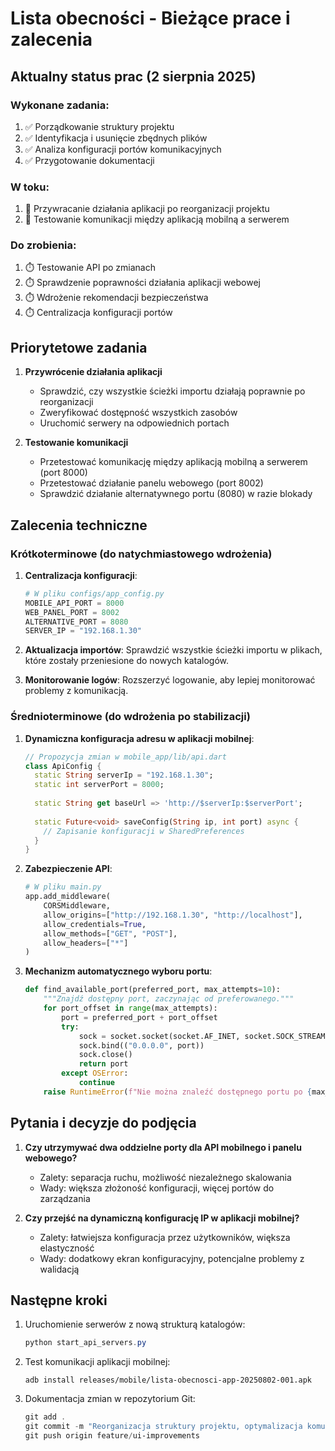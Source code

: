 # Lista obecności - Bieżące prace i zalecenia

## Aktualny status prac (2 sierpnia 2025)

### Wykonane zadania:
1. ✅ Porządkowanie struktury projektu
2. ✅ Identyfikacja i usunięcie zbędnych plików
3. ✅ Analiza konfiguracji portów komunikacyjnych
4. ✅ Przygotowanie dokumentacji

### W toku:
1. 🔄 Przywracanie działania aplikacji po reorganizacji projektu
2. 🔄 Testowanie komunikacji między aplikacją mobilną a serwerem

### Do zrobienia:
1. ⏱️ Testowanie API po zmianach
2. ⏱️ Sprawdzenie poprawności działania aplikacji webowej
3. ⏱️ Wdrożenie rekomendacji bezpieczeństwa
4. ⏱️ Centralizacja konfiguracji portów

## Priorytetowe zadania

1. **Przywrócenie działania aplikacji**
   - Sprawdzić, czy wszystkie ścieżki importu działają poprawnie po reorganizacji
   - Zweryfikować dostępność wszystkich zasobów
   - Uruchomić serwery na odpowiednich portach

2. **Testowanie komunikacji**
   - Przetestować komunikację między aplikacją mobilną a serwerem (port 8000)
   - Przetestować działanie panelu webowego (port 8002)
   - Sprawdzić działanie alternatywnego portu (8080) w razie blokady

## Zalecenia techniczne

### Krótkoterminowe (do natychmiastowego wdrożenia)
1. **Centralizacja konfiguracji**:
   ```python
   # W pliku configs/app_config.py
   MOBILE_API_PORT = 8000
   WEB_PANEL_PORT = 8002
   ALTERNATIVE_PORT = 8080
   SERVER_IP = "192.168.1.30"
   ```

2. **Aktualizacja importów**:
   Sprawdzić wszystkie ścieżki importu w plikach, które zostały przeniesione do nowych katalogów.

3. **Monitorowanie logów**:
   Rozszerzyć logowanie, aby lepiej monitorować problemy z komunikacją.

### Średnioterminowe (do wdrożenia po stabilizacji)
1. **Dynamiczna konfiguracja adresu w aplikacji mobilnej**:
   ```dart
   // Propozycja zmian w mobile_app/lib/api.dart
   class ApiConfig {
     static String serverIp = "192.168.1.30";
     static int serverPort = 8000;
     
     static String get baseUrl => 'http://$serverIp:$serverPort';
     
     static Future<void> saveConfig(String ip, int port) async {
       // Zapisanie konfiguracji w SharedPreferences
     }
   }
   ```

2. **Zabezpieczenie API**:
   ```python
   # W pliku main.py
   app.add_middleware(
       CORSMiddleware,
       allow_origins=["http://192.168.1.30", "http://localhost"],
       allow_credentials=True,
       allow_methods=["GET", "POST"],
       allow_headers=["*"]
   )
   ```

3. **Mechanizm automatycznego wyboru portu**:
   ```python
   def find_available_port(preferred_port, max_attempts=10):
       """Znajdź dostępny port, zaczynając od preferowanego."""
       for port_offset in range(max_attempts):
           port = preferred_port + port_offset
           try:
               sock = socket.socket(socket.AF_INET, socket.SOCK_STREAM)
               sock.bind(("0.0.0.0", port))
               sock.close()
               return port
           except OSError:
               continue
       raise RuntimeError(f"Nie można znaleźć dostępnego portu po {max_attempts} próbach")
   ```

## Pytania i decyzje do podjęcia

1. **Czy utrzymywać dwa oddzielne porty dla API mobilnego i panelu webowego?**
   - Zalety: separacja ruchu, możliwość niezależnego skalowania
   - Wady: większa złożoność konfiguracji, więcej portów do zarządzania

2. **Czy przejść na dynamiczną konfigurację IP w aplikacji mobilnej?**
   - Zalety: łatwiejsza konfiguracja przez użytkowników, większa elastyczność
   - Wady: dodatkowy ekran konfiguracyjny, potencjalne problemy z walidacją

## Następne kroki

1. Uruchomienie serwerów z nową strukturą katalogów:
   ```powershell
   python start_api_servers.py
   ```

2. Test komunikacji aplikacji mobilnej:
   ```
   adb install releases/mobile/lista-obecnosci-app-20250802-001.apk
   ```

3. Dokumentacja zmian w repozytorium Git:
   ```powershell
   git add .
   git commit -m "Reorganizacja struktury projektu, optymalizacja komunikacji"
   git push origin feature/ui-improvements
   ```
